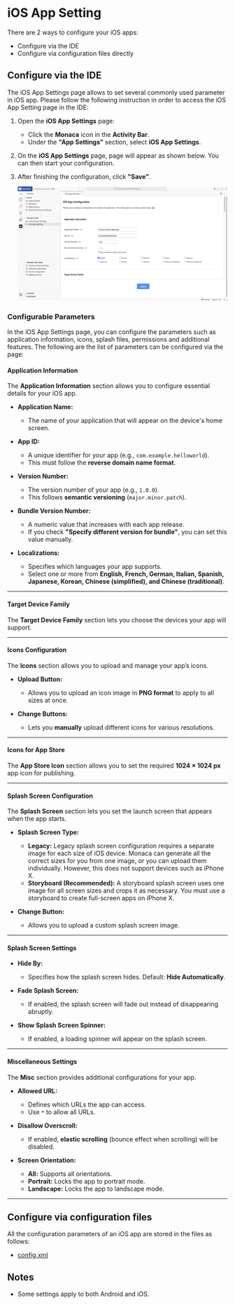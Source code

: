 # iOS App Setting

There are 2 ways to configure your iOS apps:

- Configure via the IDE
- Configure via configuration files directly

## Configure via the IDE

The iOS App Settings page allows to set several commonly used parameter in iOS app. Please follow the following instruction in order to access the iOS App Setting page in the IDE:

1. Open the **iOS App Settings** page:  
   - Click the **Monaca** icon in the **Activity Bar**.  
   - Under the **"App Settings"** section, select **iOS App Settings**.

2. On the **iOS App Settings** page, page will appear as shown below. You can then start your configuration.

3. After finishing the configuration, click **"Save"**.

    ![img](img/cordova-ios-app-setting/cordova-ios-app-setting.png)

### Configurable Parameters

In the iOS App Settings page, you can configure the parameters such as application information, icons, splash files, permissions and additional features. The following are the list of parameters can be configured via the page:

#### Application Information

The **Application Information** section allows you to configure essential details for your iOS app.

- **Application Name:**  
  - The name of your application that will appear on the device's home screen.

- **App ID:**  
  - A unique identifier for your app (e.g., `com.example.helloworld`).  
  - This must follow the **reverse domain name format**.

- **Version Number:**  
  - The version number of your app (e.g., `1.0.0`).  
  - This follows **semantic versioning** (`major.minor.patch`).

- **Bundle Version Number:**  
  - A numeric value that increases with each app release.  
  - If you check **"Specify different version for bundle"**, you can set this value manually.

- **Localizations:**  
  - Specifies which languages your app supports.  
  - Select one or more from **English, French, German, Italian, Spanish, Japanese, Korean, Chinese (simplified), and Chinese (traditional)**.

---

#### Target Device Family

The **Target Device Family** section lets you choose the devices your app will support.

---

#### Icons Configuration

The **Icons** section allows you to upload and manage your app’s icons.

- **Upload Button:**  
  - Allows you to upload an icon image in **PNG format** to apply to all sizes at once.

- **Change Buttons:**  
  - Lets you **manually** upload different icons for various resolutions.

---

#### Icons for App Store

The **App Store Icon** section allows you to set the required **1024 × 1024 px** app icon for publishing.

---

#### Splash Screen Configuration

The **Splash Screen** section lets you set the launch screen that appears when the app starts.

- **Splash Screen Type:**  
  - **Legacy:** Legacy splash screen configuration requires a separate image for each size of iOS device. Monaca can generate all the correct sizes for you from one image, or you can upload them individually. However, this does not support devices such as iPhone X.
  - **Storyboard (Recommended):** A storyboard splash screen uses one image for all screen sizes and crops it as necessary. You must use a storyboard to create full-screen apps on iPhone X.

- **Change Button:**  
  - Allows you to upload a custom splash screen image.

---

#### Splash Screen Settings

- **Hide By:**  
  - Specifies how the splash screen hides. Default: **Hide Automatically**.

- **Fade Splash Screen:**  
  - If enabled, the splash screen will fade out instead of disappearing abruptly.

- **Show Splash Screen Spinner:**  
  - If enabled, a loading spinner will appear on the splash screen.

---

#### Miscellaneous Settings

The **Misc** section provides additional configurations for your app.

- **Allowed URL:**  
  - Defines which URLs the app can access.  
  - Use `*` to allow all URLs.

- **Disallow Overscroll:**  
  - If enabled, **elastic scrolling** (bounce effect when scrolling) will be disabled.

- **Screen Orientation:**  
  - **All:** Supports all orientations.  
  - **Portrait:** Locks the app to portrait mode.  
  - **Landscape:** Locks the app to landscape mode.

---

## Configure via configuration files

All the configuration parameters of an iOS app are stored in the files as follows:

- [config.xml](https://cordova.apache.org/docs/en/dev/config_ref/index.html)

## Notes

- Some settings apply to both Android and iOS.
